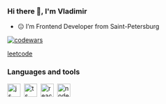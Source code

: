 ### Hi there 👋, I'm Vladimir

- 😑 I’m Frontend Developer from Saint-Petersburg

[![codewars](https://www.codewars.com/users/noisekov/badges/large)](https://www.codewars.com/users/noisekov)

[leetcode](https://leetcode.com/u/noisekov/)
### Languages and tools
<img src="https://cdn.jsdelivr.net/gh/devicons/devicon/icons/javascript/javascript-original.svg" title="js" width="30" height="30">&nbsp;
<img src="https://cdn.jsdelivr.net/gh/devicons/devicon/icons/typescript/typescript-original.svg" title="ts" width="30" height="30"/>&nbsp;
<img src="https://cdn.jsdelivr.net/gh/devicons/devicon/icons/react/react-original.svg" title="react" width="30" height="30"/>&nbsp;
<img src="https://cdn.jsdelivr.net/gh/devicons/devicon/icons/nodejs/nodejs-original.svg" title="node" width="30" height="30"/>&nbsp;

